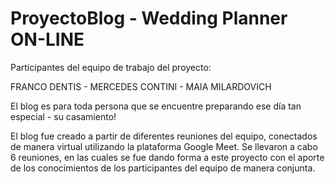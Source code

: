 # ProyectoBlog - Wedding Planner ON-LINE

Participantes del equipo de trabajo del proyecto: 

FRANCO DENTIS - 
MERCEDES CONTINI - 
MAIA MILARDOVICH


El blog es para toda persona que se encuentre preparando ese día tan especial - su casamiento! 

El blog fue creado a partir de diferentes reuniones del equipo, conectados de manera virtual utilizando la plataforma Google Meet. 
Se llevaron a cabo 6 reuniones, en las cuales se fue dando forma a este proyecto con el aporte de los conocimientos de los participantes del equipo de manera conjunta. 

